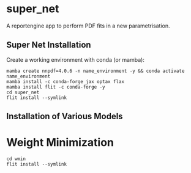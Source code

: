 # super_net
A reportengine app to perform PDF fits in a new parametrisation.


## Super Net Installation
Create a working environment with conda (or mamba):
```
mamba create nnpdf=4.0.6 -n name_environment -y && conda activate name_environment
mamba install -c conda-forge jax optax flax
mamba install flit -c conda-forge -y
cd super_net
flit install --symlink
```

## Installation of Various Models

# Weight Minimization
```
cd wmin
flit install --symlink
```